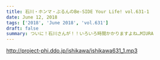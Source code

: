 ```yaml
---
title: 石川・ホンマ・ぶるんのBe-SIDE Your Life! vol.631-1
date: June 12, 2018
tags: ['2018', 'June 2018', 'vol.631']
draft: false
summary: ついに！石川さんが！！いろいろ時間かかりますよね…MIURA
---
```


http://project-phi.ddo.jp/ishikawa/ishikawa631_1.mp3